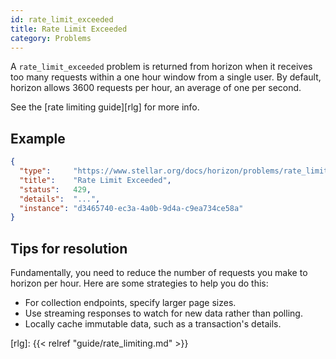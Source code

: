 ```yaml
---
id: rate_limit_exceeded
title: Rate Limit Exceeded
category: Problems
---
```


A `rate_limit_exceeded` problem is returned from horizon when it receives too
many requests within a one hour window from a single user.  By default, horizon
allows 3600 requests per hour, an average of one per second.

See the [rate limiting guide][rlg] for more info.

## Example

```json
{
  "type":     "https://www.stellar.org/docs/horizon/problems/rate_limit_exceeded",
  "title":    "Rate Limit Exceeded",
  "status":   429,
  "details":  "...",
  "instance": "d3465740-ec3a-4a0b-9d4a-c9ea734ce58a"
}
```

## Tips for resolution

Fundamentally, you need to reduce the number of requests you make to horizon per
hour.  Here are some strategies to help you do this:

- For collection endpoints, specify larger page sizes.
- Use streaming responses to watch for new data rather than polling.
- Locally cache immutable data, such as a transaction's details.

[rlg]: {{< relref "guide/rate_limiting.md" >}}
